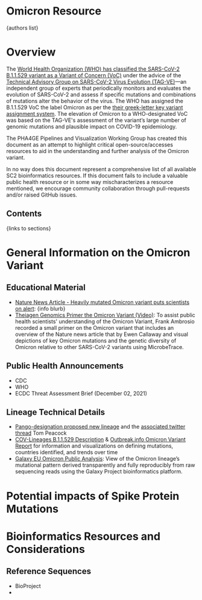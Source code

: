 # Omicron Resource

{authors list}

# Overview

The [World Health Organization (WHO) has classified the SARS-CoV-2 B.1.1.529 variant as a Variant of Concern (VoC)](https://www.who.int/news/item/26-11-2021-classification-of-omicron-(b.1.1.529)-sars-cov-2-variant-of-concern) under the advice of the [Technical Advisory Group on SARS-CoV-2 Virus Evolution (TAG-VE)](https://www.who.int/groups/technical-advisory-group-on-sars-cov-2-virus-evolution)—an independent group of experts that periodically monitors and evaluates the evolution of SARS-CoV-2 and assess if specific mutations and combinations of mutations alter the behavior of the virus. The WHO has assigned the B.1.1.529 VoC the label Omicron as per the [their greek-letter key variant assignment system](https://www.who.int/news/item/31-05-2021-who-announces-simple-easy-to-say-labels-for-sars-cov-2-variants-of-interest-and-concern).  The elevation of Omicron to a WHO-designated VoC was based on the TAG-VE's assessment of the variant’s large number of genomic mutations and plausible impact on COVID-19 epidemiology. 

The PHA4GE Pipelines and Visualization Working Group has created this document as an attempt to highlight critical open-source/accesses resources to aid in the understanding and further analysis of the Omicron variant. 

In no way does this document represent a comprehensive list of all available SC2 bioinformatics resources. If this document fails to include a valuable public health resource or in some way mischaracterizes a resource mentioned, we encourage community collaboration through pull-requests and/or raised GitHub issues.

## Contents
{links to sections}

# General Information on the Omicron Variant

## Educational Material
- [Nature News Article - Heavily mutated Omicron variant puts scientists on alert](https://www.nature.com/articles/d41586-021-03552-w): {info blurb}
- [Theiagen Genomics Primer the Omicron Variant (Video)](https://www.youtube.com/watch?v=xhyWjPgdP9U): To assist public health scientists' understanding of the Omicron Variant, Frank Ambrosio recorded a small primer on the Omicron variant that includes an overview of the Nature news article that by Ewen Callaway and visual depictions of key Omicron mutations and the genetic diversity of Omicron relative to other SARS-CoV-2 variants using MicrobeTrace. 

## Public Health Announcements
- CDC
- WHO
- ECDC Threat Assessment Brief (December 02, 2021)

## 
## Lineage Technical Details
- [Pango-designation proposed new lineage](https://github.com/cov-lineages/pango-designation/issues/343) and the [associated twitter thread](https://twitter.com/PeacockFlu/status/1463176821416075279) Tom Peacock
- [COV-Lineages B.1.1.529 Description](https://cov-lineages.org/global_report_B.1.1.529.html) & [Outbreak.info Omicron Variant Report](https://outbreak.info/situation-reports/omicron) for information and visualizations on defining mutations, countries identified, and trends over time
- [Galaxy EU Omicron Public Analysis](https://galaxyproject.eu/posts/2021/11/29/omicron-and-galaxy/): View of the Omicron lineage’s mutational pattern derived transparently and fully reproducibly from raw sequencing reads using the Galaxy Project bioinformatics platform.
    
# Potential impacts of Spike Protein Mutations
 
# Bioinformatics Resources and Considerations

## Reference Sequences
- BioProject
- 

